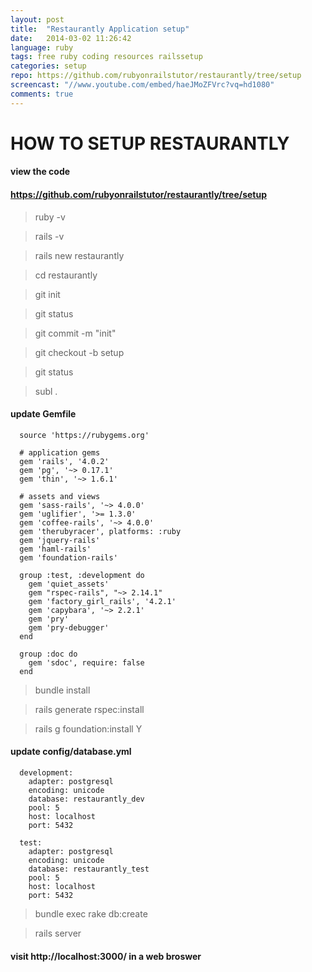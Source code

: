 ```yaml
---
layout: post
title:  "Restaurantly Application setup"
date:   2014-03-02 11:26:42
language: ruby
tags: free ruby coding resources railssetup
categories: setup
repo: https://github.com/rubyonrailstutor/restaurantly/tree/setup
screencast: "//www.youtube.com/embed/haeJMoZFVrc?vq=hd1080"
comments: true
---
```


# HOW TO SETUP RESTAURANTLY

#### view the code


#### https://github.com/rubyonrailstutor/restaurantly/tree/setup


> ruby -v

> rails -v

> rails new restaurantly

> cd restaurantly

> git init

> git status

> git commit -m "init"

> git checkout -b setup

> git status

> subl .


#### update Gemfile


```
  source 'https://rubygems.org'

  # application gems
  gem 'rails', '4.0.2'
  gem 'pg', '~> 0.17.1'
  gem 'thin', '~> 1.6.1'

  # assets and views
  gem 'sass-rails', '~> 4.0.0'
  gem 'uglifier', '>= 1.3.0'
  gem 'coffee-rails', '~> 4.0.0'
  gem 'therubyracer', platforms: :ruby
  gem 'jquery-rails'
  gem 'haml-rails'
  gem 'foundation-rails'

  group :test, :development do
    gem 'quiet_assets'
    gem "rspec-rails", "~> 2.14.1"
    gem 'factory_girl_rails', '4.2.1'
    gem 'capybara', '~> 2.2.1'
    gem 'pry'
    gem 'pry-debugger'
  end

  group :doc do
    gem 'sdoc', require: false
  end
```

> bundle install

> rails generate rspec:install

> rails g foundation:install
> Y

#### update config/database.yml

```
  development:
    adapter: postgresql
    encoding: unicode
    database: restaurantly_dev
    pool: 5
    host: localhost
    port: 5432

  test:
    adapter: postgresql
    encoding: unicode
    database: restaurantly_test
    pool: 5
    host: localhost
    port: 5432
```

> bundle exec rake db:create

> rails server

#### visit http://localhost:3000/ in a web broswer
